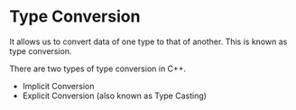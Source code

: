 # Type Conversion

It allows us to convert data of one type to that of another. This is known as type conversion.

There are two types of type conversion in C++.

- Implicit Conversion
- Explicit Conversion (also known as Type Casting)
